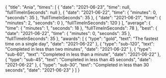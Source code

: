 {
  "title": "Ania",
  "times": [
    {
      "date": "2021-06-23",
      "time": null,
      "fullTimeInSeconds": null
    },
    {
      "date": "2021-06-22",
      "time": {
        "minutes": 0,
        "seconds": 35
      },
      "fullTimeInSeconds": 35
    },
    {
      "date": "2021-06-21",
      "time": {
        "minutes": 2,
        "seconds": 0
      },
      "fullTimeInSeconds": 120
    }
  ],
  "average": {
    "time": {
      "minutes": 1,
      "seconds": 18
    },
    "fullTimeInSeconds": 78
  },
  "best": {
    "date": "2021-06-22",
    "time": {
      "minutes": 0,
      "seconds": 35
    },
    "fullTimeInSeconds": 35
  },
  "awards": [
    {
      "type": "gold",
      "text": "The fastest time on a single day",
      "date": "2021-06-22"
    },
    {
      "type": "sub-120",
      "text": "Completed in less than two minutes",
      "date": "2021-06-22"
    },
    {
      "type": "sub-60",
      "text": "Completed in less than a minute",
      "date": "2021-06-22"
    },
    {
      "type": "sub-45",
      "text": "Completed in less than 45 seconds",
      "date": "2021-06-22"
    },
    {
      "type": "sub-30",
      "text": "Completed in less than 30 seconds",
      "date": "2021-06-23"
    }
  ]
}